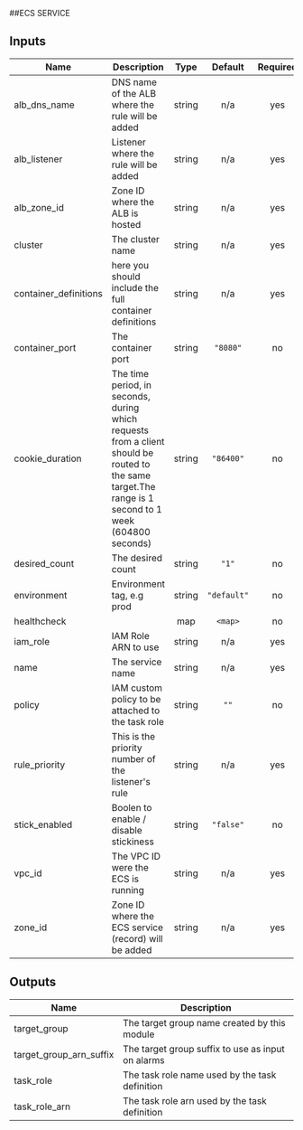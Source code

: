 ##ECS SERVICE
## Inputs

| Name | Description | Type | Default | Required |
|------|-------------|:----:|:-----:|:-----:|
| alb\_dns\_name | DNS name of the ALB where the rule will be added | string | n/a | yes |
| alb\_listener | Listener where the rule will be added | string | n/a | yes |
| alb\_zone\_id | Zone ID where the ALB is hosted | string | n/a | yes |
| cluster | The cluster name | string | n/a | yes |
| container\_definitions | here you should include the full container definitions | string | n/a | yes |
| container\_port | The container port | string | `"8080"` | no |
| cookie\_duration | The time period, in seconds, during which requests from a client should be routed to the same target.The range is 1 second to 1 week (604800 seconds) | string | `"86400"` | no |
| desired\_count | The desired count | string | `"1"` | no |
| environment | Environment tag, e.g prod | string | `"default"` | no |
| healthcheck |  | map | `<map>` | no |
| iam\_role | IAM Role ARN to use | string | n/a | yes |
| name | The service name | string | n/a | yes |
| policy | IAM custom policy to be attached to the task role | string | `""` | no |
| rule\_priority | This is the priority number of the listener's rule | string | n/a | yes |
| stick\_enabled | Boolen to enable / disable stickiness | string | `"false"` | no |
| vpc\_id | The VPC ID were the ECS is running | string | n/a | yes |
| zone\_id | Zone ID where the ECS service (record) will be added | string | n/a | yes |

## Outputs

| Name | Description |
|------|-------------|
| target\_group | The target group name created by this module |
| target\_group\_arn\_suffix | The target group suffix to use as input on alarms |
| task\_role | The task role name used by the task definition |
| task\_role\_arn | The task role arn used by the task definition |
